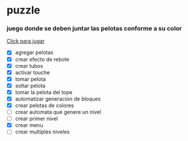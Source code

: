 # puzzle
### juego donde se deben juntar las pelotas conforme a su color

[Click para jugar](https://davidgutierrezalvarez.github.io/Puzzle-Ball)


- [x] agregar pelotas
- [x] crear efecto de rebote
- [x] crear tubos
- [x] activar touche
- [x] tomar pelota
- [x] soltar pelota
- [x] tomar la pelota del tope
- [x] automatizar generacion de bloques
- [x] crear pelotas de colores
- [ ] crear automata que genere un nivel
- [ ] crear primer nivel
- [x] crear menu
- [ ] crear multiples niveles

